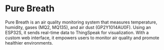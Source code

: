 # Pure Breath
Pure Breath is an air quality monitoring system that measures temperature, humidity, gases (MQ2, MQ135), and air dust (GP2Y1014AU0F). Using an ESP32S, it sends real-time data to ThingSpeak for visualization. With a custom web interface, it empowers users to monitor air quality and promote healthier environments.
